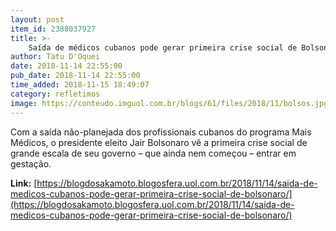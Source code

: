 ```yaml
---
layout: post
item_id: 2388037927
title: >-
    Saída de médicos cubanos pode gerar primeira crise social de Bolsonaro
author: Tatu D'Oquei
date: 2018-11-14 22:55:00
pub_date: 2018-11-14 22:55:00
time_added: 2018-11-15 18:49:07
category: refletimos
image: https://conteudo.imguol.com.br/blogs/61/files/2018/11/bolsos.jpg
---
```


Com a saída não-planejada dos profissionais cubanos do programa Mais Médicos, o presidente eleito Jair Bolsonaro vê a primeira crise social de grande escala de seu governo – que ainda nem começou – entrar em gestação.

**Link:** [https://blogdosakamoto.blogosfera.uol.com.br/2018/11/14/saida-de-medicos-cubanos-pode-gerar-primeira-crise-social-de-bolsonaro/](https://blogdosakamoto.blogosfera.uol.com.br/2018/11/14/saida-de-medicos-cubanos-pode-gerar-primeira-crise-social-de-bolsonaro/)

